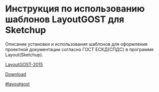 # Инструкция по использованию шаблонов LayoutGOST для Sketchup

Описание установки и использования шаблонов для оформления проектной документации cогласно ГОСТ ЕСКД(СПДС) в программе Layout(Sketchup).

[LayoutGOST-2015](http://layout-sketchup.blogspot.com/2015/09/layout-gost-2015.html)

[Download](https://drive.google.com/file/d/0B89sg-U5dy3JNi0tZmd3QVoxT0U/view?resourcekey=0-wQDu2dZ6BxnvzJANqQnKkw)

[#layoutgost](https://vk.com/layout)


